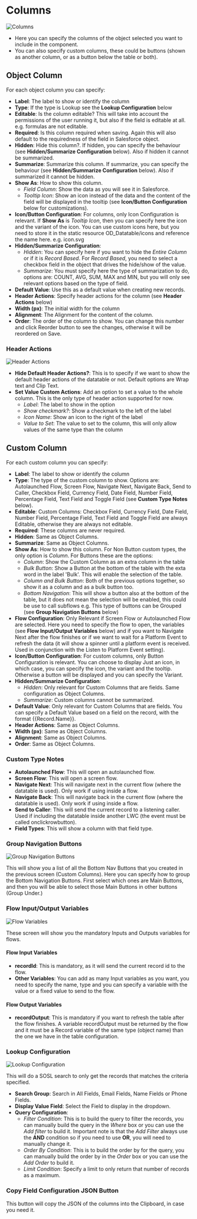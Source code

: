 # Columns

![Columns](./columns.png)

- Here you can specify the columns of the object selected you want to include in the component.
- You can also specify custom columns, these could be buttons (shown as another column, or as a button below the table or both).

## Object Column

For each object column you can specify:

- **Label**: The label to show or identify the column
- **Type**: If the type is Lookup see the **Lookup Configuration** below
- **Editable**: Is the column editable? This will take into account the permissions of the user running it, but also if the field is editable at all. e.g. formulas are not editable.
- **Required**: Is this column required when saving. Again this will also default to the requiredness of the field in Salesforce object.
- **Hidden**: Hide this column?. If hidden, you can specify the behaviour (see **Hidden/Summarize Configuration** below). Also if hidden it cannot be summarized.
- **Summarize**: Summarize this column. If summarize, you can specify the behaviour (see **Hidden/Summarize Configuration** below). Also if summarized it cannot be hidden.
- **Show As**: How to show this column.
  - _Field Column_: Show the data as you will see it in Salesforce.
  - _Tooltip Icon_: Show an icon instead of the data and the content of the field will be displayed in the tooltip (see **Icon/Button Configuration** below for customizations).
- **Icon/Button Configuration**: For columns, only Icon Configuration is relevant. If **Show As** is _Tooltip Icon_, then you can specify here the icon and the variant of the icon. You can use custom icons here, but you need to store it in the static resource OD_Datatable/icons and reference the name here. e.g. icon.svg
- **Hidden/Summarize Configuration**:
  - _Hidden_: You can specify here if you want to hide the _Entire Column_ or if it is _Record Based_. For _Record Based_, you need to select a checkbox field in the object that drives the hide/show of the value.
  - _Summarize_: You must specify here the type of summarization to do, options are: COUNT, AVG, SUM, MAX and MIN, but you will only see relevant options based on the type of field.
- **Default Value**: Use this as a default value when creating new records.
- **Header Actions**: Specify header actions for the column (see **Header Actions** below)
- **Width (px)**: The initial width for the column
- **Alignment**: The Alignment for the content of the column.
- **Order**: The order of the column to show. You can change this number and click Reorder button to see the changes, otherwise it will be reordered on Save.

### Header Actions

![Header Actions](./headerActions.png)

- **Hide Default Header Actions?**: This is to specify if we want to show the default header actions of the datatable or not. Default options are Wrap text and Clip Text.
- **Set Value Custom Actions**: Add an option to set a value to the whole column. This is the only type of header action supported for now.
  - _Label_: The label to show in the option
  - _Show checkmark?_: Show a checkmark to the left of the label
  - _Icon Name_: Show an icon to the right of the label
  - _Value to Set_: The value to set to the column, this will only allow values of the same type than the column

## Custom Column

For each custom column you can specify:

- **Label**: The label to show or identify the column
- **Type**: The type of the custom column to show. Options are: Autolaunched Flow, Screen Flow, Navigate Next, Navigate Back, Send to Caller, Checkbox Field, Currency Field, Date Field, Number Field, Percentage Field, Text Field and Toggle Field (see **Custom Type Notes** below).
- **Editable**: Custom Columns: Checkbox Field, Currency Field, Date Field, Number Field, Percentage Field, Text Field and Toggle Field are always Editable, otherwise they are always not editable.
- **Required**: These columns are never required.
- **Hidden**: Same as Object Columns.
- **Summarize**: Same as Object Columns.
- **Show As**: How to show this column. For Non Button custom types, the only option is _Column_. For Buttons these are the options:
  - _Column_: Show the Custom Column as an extra column in the table
  - _Bulk Button_: Show a Button at the bottom of the table with the exta word in the label 'Bulk'. This will enable the selection of the table.
  - _Column and Bulk Button_: Both of the previous options together, so show it as a column and as a bulk button too.
  - _Bottom Navigation_: This will show a button also at the bottom of the table, but it does not mean the selection will be enabled, this could be use to call subflows e.g. This type of buttons can be Grouped (see **Group Navigation Buttons** below)
- **Flow Configuration**: Only Relevant if Screen Flow or Autolaunched Flow are selected. Here you need to specify the flow to open, the variables (see **Flow Input/Output Variables** below) and if you want to Navigate Next after the flow finishes or if we want to wait for a Platform Event to refresh the data (it will show a spinner until a platform event is received. Used in conjunction with the Listen to Platform Event setting).
- **Icon/Button Configuration**: For custom columns, only Button Configuration is relevant. You can choose to display Just an icon, in which case, you can specify the icon, the variant and the tooltip. Otherwise a button will be displayed and you can specify the Variant.
- **Hidden/Summarize Configuration**:
  - _Hidden_: Only relevant for Custom Columns that are fields. Same configuration as Object Columns.
  - _Summarize_: Custom columns cannot be summarized.
- **Default Value**: Only relevant for Custom Columns that are fields. You can specify a Default Value based on a field on the record, with the format {{Record.Name}}.
- **Header Actions**: Same as Object Columns.
- **Width (px)**: Same as Object Columns.
- **Alignment**: Same as Object Columns.
- **Order**: Same as Object Columns.

### Custom Type Notes

- **Autolaunched Flow**: This will open an autolaunched flow.
- **Screen Flow**: This will open a screen flow.
- **Navigate Next**: This will navigate next in the current flow (where the datatable is used). Only work if using inside a flow.
- **Navigate Back**: This will navigate back in the current flow (where the datatable is used). Only work if using inside a flow.
- **Send to Caller**: This will send the current record to a listening caller. Used if including the datatable inside another LWC (the event must be called onclickrowbutton).
- **Field Types**: This will show a column with that field type.

### Group Navigation Buttons

![Group Navigation Buttons](./groupNavigationButtons.png)

This will show you a list of all the Bottom Nav Buttons that you created in the previous screen (Custom Columns).
Here you can specify how to group the Bottom Navigation Buttons. First select which ones are Main Buttons, and then you will be able to select those Main Buttons in other buttons (Group Under.)

### Flow Input/Output Variables

![Flow Variables](./flowVariables.png)

These screen will show you the mandatory Inputs and Outputs variables for flows.

#### Flow Input Variables

- **recordId**: This is mandatory, as it will send the current record id to the flow.
- **Other Variables**: You can add as many Input variables as you want, you need to specify the name, type and you can specify a variable with the value or a fixed value to send to the flow.

#### Flow Output Variables

- **recordOutput**: This is mandatory if you want to refresh the table after the flow finishes. A variable recordOutput must be returned by the flow and it must be a Record variable of the same type (object name) than the one we have in the table configuration.

### Lookup Configuration

![Lookup Configuration](./lookupConfiguration.png)

This will do a SOSL search to only get the records that matches the criteria specified.

- **Search Group**: Search in All Fields, Email Fields, Name Fields or Phone Fields.
- **Display Value Field**: Select the Field to display in the dropdown.
- **Query Configuration**:
  - _Filter Condition_: This is to build the query to filter the records, you can manually build the query in the _Where_ box or you can use the _Add filter_ to build it. Important note is that the _Add Filter_ always use the **AND** condition so if you need to use **OR**, you will need to manually change it.
  - _Order By Condition_: This is to build the order by for the query, you can manually build the order by in the _Order_ box or you can use the _Add Order_ to build it.
  - _Limit Condition_: Specify a limit to only return that number of records as a maximum.

### Copy Field Configuration JSON Button

This button will copy the JSON of the columns into the Clipboard, in case you need it.
